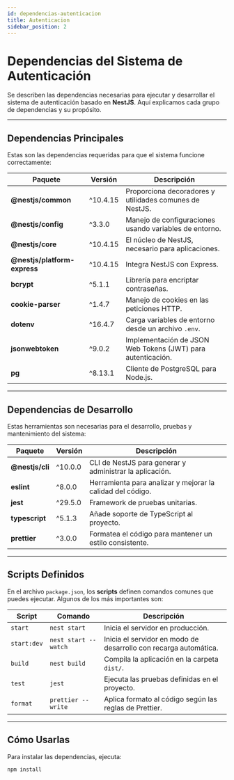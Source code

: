 ```yaml
---
id: dependencias-autenticacion
title: Autenticacion
sidebar_position: 2
---
```


# Dependencias del Sistema de Autenticación

Se describen las dependencias necesarias para ejecutar y desarrollar el sistema de autenticación basado en **NestJS**. Aquí explicamos cada grupo de dependencias y su propósito.

---

## Dependencias Principales

Estas son las dependencias requeridas para que el sistema funcione correctamente:

| Paquete                  | Versión   | Descripción                                                                 |
|--------------------------|-----------|-----------------------------------------------------------------------------|
| **@nestjs/common**       | ^10.4.15  | Proporciona decoradores y utilidades comunes de NestJS.                     |
| **@nestjs/config**       | ^3.3.0    | Manejo de configuraciones usando variables de entorno.                      |
| **@nestjs/core**         | ^10.4.15  | El núcleo de NestJS, necesario para aplicaciones.                           |
| **@nestjs/platform-express** | ^10.4.15 | Integra NestJS con Express.                                              |
| **bcrypt**               | ^5.1.1    | Librería para encriptar contraseñas.                                        |
| **cookie-parser**        | ^1.4.7    | Manejo de cookies en las peticiones HTTP.                                   |
| **dotenv**               | ^16.4.7   | Carga variables de entorno desde un archivo `.env`.                         |
| **jsonwebtoken**         | ^9.0.2    | Implementación de JSON Web Tokens (JWT) para autenticación.                 |
| **pg**                   | ^8.13.1   | Cliente de PostgreSQL para Node.js.                                         |

---

## Dependencias de Desarrollo

Estas herramientas son necesarias para el desarrollo, pruebas y mantenimiento del sistema:

| Paquete                         | Versión   | Descripción                                                                |
|----------------------------------|-----------|----------------------------------------------------------------------------|
| **@nestjs/cli**                 | ^10.0.0   | CLI de NestJS para generar y administrar la aplicación.                    |
| **eslint**                      | ^8.0.0    | Herramienta para analizar y mejorar la calidad del código.                 |
| **jest**                        | ^29.5.0   | Framework de pruebas unitarias.                                            |
| **typescript**                  | ^5.1.3    | Añade soporte de TypeScript al proyecto.                                   |
| **prettier**                    | ^3.0.0    | Formatea el código para mantener un estilo consistente.                    |

---

## Scripts Definidos

En el archivo `package.json`, los **scripts** definen comandos comunes que puedes ejecutar. Algunos de los más importantes son:

| Script           | Comando                              | Descripción                                                                 |
|------------------|--------------------------------------|-----------------------------------------------------------------------------|
| `start`          | `nest start`                        | Inicia el servidor en producción.                                          |
| `start:dev`      | `nest start --watch`                | Inicia el servidor en modo de desarrollo con recarga automática.           |
| `build`          | `nest build`                        | Compila la aplicación en la carpeta `dist/`.                               |
| `test`           | `jest`                              | Ejecuta las pruebas definidas en el proyecto.                              |
| `format`         | `prettier --write`                  | Aplica formato al código según las reglas de Prettier.                     |

---

## Cómo Usarlas

Para instalar las dependencias, ejecuta:

```bash
npm install